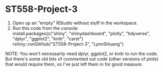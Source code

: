 # ST558-Project-3

1. Open up an "empty" RStudio without stuff in the workspace.  
2. Run this code from the console:  
install.packages(c("shiny", "shinydashboard", "plotly", "tidyverse", "dplyr", "ggplot2", "knitr", "caret")  
rshiny::runGitHub("ST558-Project-3", "LynnSHuang")  

NOTE: You won't necessarily need dplyr, ggplot2, or knitr to run the code. But there's some old bits of commented out code (other versions of plots) that would require them, so I've just left them in for good measure.  
